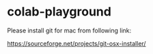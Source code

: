 # colab-playground

Please install git for mac from following link:

https://sourceforge.net/projects/git-osx-installer/

